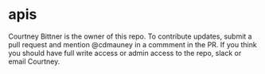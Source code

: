 # apis

Courtney Bittner is the owner of this repo. To contribute updates, submit a pull request and mention @cdmauney in a commment in the PR. If you think you should have full write access or admin access to the repo, slack or email Courtney.
